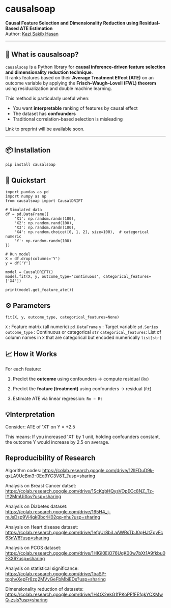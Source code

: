 # causalsoap

**Causal Feature Selection and Dimensionality Reduction using Residual-Based ATE Estimation**  
Author: [Kazi Sakib Hasan](mailto:simanto.alt@gmail.com)

---

## 🔰 What is causalsoap?

`causalsoap` is a Python library for **causal inference-driven feature selection and dimensionality reduction technique**.  
It ranks features based on their **Average Treatment Effect (ATE)** on an outcome variable by applying the **Frisch–Waugh–Lovell (FWL) theorem** using residualization and double machine learning.

This method is particularly useful when:
- You want **interpretable** ranking of features by causal effect
- The dataset has **confounders**
- Traditional correlation-based selection is misleading

Link to preprint will be available soon. 

---

## 📦 Installation

```bash
pip install causalsoap
```
## 🚀 Quickstart 
```
import pandas as pd
import numpy as np
from causalsoap import CausalDRIFT

# Simulated data
df = pd.DataFrame({
    'X1': np.random.randn(100),
    'X2': np.random.rand(100),
    'X3': np.random.randn(100),
    'X4': np.random.choice([0, 1, 2], size=100),  # categorical numeric
    'Y': np.random.randn(100)
})

# Run model
X = df.drop(columns='Y')
y = df['Y']

model = CausalDRIFT()
model.fit(X, y, outcome_type='continuous', categorical_features=['X4'])

print(model.get_feature_ate())
```
## ⚙️ Parameters
```
fit(X, y, outcome_type, categorical_features=None) 
```
`X` : Feature matrix (all numeric) `pd.DataFrame`
`y` : Target variable `pd.Series`
`outcome_type` : Continuous or categorical `str`
`categorical_features`: List of column names in `X` that are categorical but encoded numerically `list[str]`

## 📈 How it Works

For each feature:

1.  Predict the **outcome** using confounders → compute residual (`Ro`)
    
2.  Predict the **feature (treatment)** using confounders → residual (`Rt`)
    
3.  Estimate ATE via linear regression: `Ro ~ Rt`

## 💡Interpretation 

Consider: ATE of 'X1' on Y = +2.5 

This means: 
If you increased 'X1' by 1 unit, holding confounders constant,
the outcome Y would increase by 2.5 on average. 

## Reproducibility of Research 
Algorithm codes: https://colab.research.google.com/drive/12lIFDuD9k-qxLA9UcBm3-0Eq9YC3V8T_?usp=sharing  

Analysis on Breast Cancer datset: https://colab.research.google.com/drive/1ScKgbHQysVOpECc8NZ_Tz-lY2MmUiXov?usp=sharing 

Analysis on Diabetes dataset: https://colab.research.google.com/drive/165H4_j-mJsDsp9Vi4gkBbcrH02qq-nhu?usp=sharing 

Analysis on Heart disease dataset: https://colab.research.google.com/drive/1efgUr8biLaAWRsTbJ0gHJtZgvFc63nW6?usp=sharing  

Analysis on PCOS dataset: https://colab.research.google.com/drive/1HIGl0EjO76UgK00w7bXt1A9fkbu0F3X6?usp=sharing 

Analysis on statistical significance: https://colab.research.google.com/drive/1baSP-tophvXepFr6zg2MVvGeFbMbiEDs?usp=sharing 

Dimensionality reduction of datasets: https://colab.research.google.com/drive/1H4tX2ekG1fPKoPFfFEfgkYCXMwQ-zsls?usp=sharing

